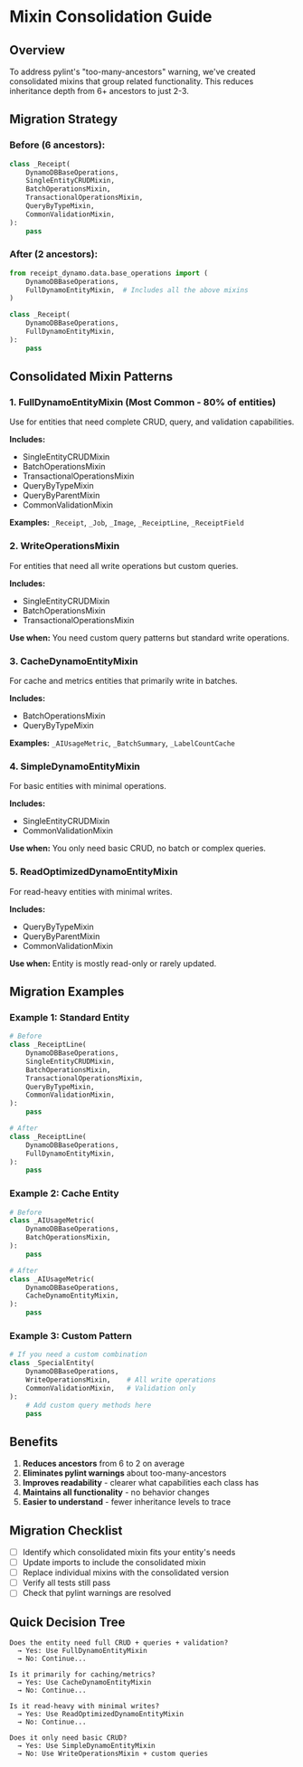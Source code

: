 # Mixin Consolidation Guide

## Overview

To address pylint's "too-many-ancestors" warning, we've created consolidated mixins that group related functionality. This reduces inheritance depth from 6+ ancestors to just 2-3.

## Migration Strategy

### Before (6 ancestors):
```python
class _Receipt(
    DynamoDBBaseOperations,
    SingleEntityCRUDMixin,
    BatchOperationsMixin,
    TransactionalOperationsMixin,
    QueryByTypeMixin,
    CommonValidationMixin,
):
    pass
```

### After (2 ancestors):
```python
from receipt_dynamo.data.base_operations import (
    DynamoDBBaseOperations,
    FullDynamoEntityMixin,  # Includes all the above mixins
)

class _Receipt(
    DynamoDBBaseOperations,
    FullDynamoEntityMixin,
):
    pass
```

## Consolidated Mixin Patterns

### 1. **FullDynamoEntityMixin** (Most Common - 80% of entities)
Use for entities that need complete CRUD, query, and validation capabilities.

**Includes:**
- SingleEntityCRUDMixin
- BatchOperationsMixin
- TransactionalOperationsMixin
- QueryByTypeMixin
- QueryByParentMixin
- CommonValidationMixin

**Examples:** `_Receipt`, `_Job`, `_Image`, `_ReceiptLine`, `_ReceiptField`

### 2. **WriteOperationsMixin**
For entities that need all write operations but custom queries.

**Includes:**
- SingleEntityCRUDMixin
- BatchOperationsMixin
- TransactionalOperationsMixin

**Use when:** You need custom query patterns but standard write operations.

### 3. **CacheDynamoEntityMixin**
For cache and metrics entities that primarily write in batches.

**Includes:**
- BatchOperationsMixin
- QueryByTypeMixin

**Examples:** `_AIUsageMetric`, `_BatchSummary`, `_LabelCountCache`

### 4. **SimpleDynamoEntityMixin**
For basic entities with minimal operations.

**Includes:**
- SingleEntityCRUDMixin
- CommonValidationMixin

**Use when:** You only need basic CRUD, no batch or complex queries.

### 5. **ReadOptimizedDynamoEntityMixin**
For read-heavy entities with minimal writes.

**Includes:**
- QueryByTypeMixin
- QueryByParentMixin
- CommonValidationMixin

**Use when:** Entity is mostly read-only or rarely updated.

## Migration Examples

### Example 1: Standard Entity
```python
# Before
class _ReceiptLine(
    DynamoDBBaseOperations,
    SingleEntityCRUDMixin,
    BatchOperationsMixin,
    TransactionalOperationsMixin,
    QueryByTypeMixin,
    CommonValidationMixin,
):
    pass

# After
class _ReceiptLine(
    DynamoDBBaseOperations,
    FullDynamoEntityMixin,
):
    pass
```

### Example 2: Cache Entity
```python
# Before
class _AIUsageMetric(
    DynamoDBBaseOperations,
    BatchOperationsMixin,
):
    pass

# After
class _AIUsageMetric(
    DynamoDBBaseOperations,
    CacheDynamoEntityMixin,
):
    pass
```

### Example 3: Custom Pattern
```python
# If you need a custom combination
class _SpecialEntity(
    DynamoDBBaseOperations,
    WriteOperationsMixin,    # All write operations
    CommonValidationMixin,   # Validation only
):
    # Add custom query methods here
    pass
```

## Benefits

1. **Reduces ancestors** from 6 to 2 on average
2. **Eliminates pylint warnings** about too-many-ancestors
3. **Improves readability** - clearer what capabilities each class has
4. **Maintains all functionality** - no behavior changes
5. **Easier to understand** - fewer inheritance levels to trace

## Migration Checklist

- [ ] Identify which consolidated mixin fits your entity's needs
- [ ] Update imports to include the consolidated mixin
- [ ] Replace individual mixins with the consolidated version
- [ ] Verify all tests still pass
- [ ] Check that pylint warnings are resolved

## Quick Decision Tree

```
Does the entity need full CRUD + queries + validation?
  → Yes: Use FullDynamoEntityMixin
  → No: Continue...

Is it primarily for caching/metrics?
  → Yes: Use CacheDynamoEntityMixin
  → No: Continue...

Is it read-heavy with minimal writes?
  → Yes: Use ReadOptimizedDynamoEntityMixin
  → No: Continue...

Does it only need basic CRUD?
  → Yes: Use SimpleDynamoEntityMixin
  → No: Use WriteOperationsMixin + custom queries
```